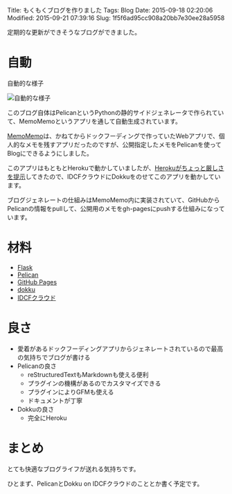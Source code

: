Title: もくもくブログを作りました
Tags: Blog
Date: 2015-09-18 02:20:06
Modified: 2015-09-21 07:39:16
Slug: 1f5f6ad95cc908a20bb7e30ee28a5958

定期的な更新ができそうなブログができました。

# 自動

自動的な様子

![自動的な様子](https://i.gyazo.com/edf6e18931602c18ffbdedffd0446c05.png)

このブログ自体はPelicanというPythonの静的サイドジェネレータで作られていて、MemoMemoというアプリを通して自動生成されています。

[MemoMemo](https://github.com/yymm/MemoMemo "yymm/MemoMemo")は、かねてからドックフーディングで作っていたWebアプリで、個人的なメモを残すアプリだったのですが、公開指定したメモをPelicanを使ってBlogにできるようにしました。

このアプリはもともとHerokuで動かしていましたが、[Herokuがちょっと厳しさを提示](https://www.heroku.com/pricing "Heroku | Pricing")してきたので、IDCFクラウドにDokkuをのせてこのアプリを動かしています。

ブログジェネレートの仕組みはMemoMemo内に実装されていて、GitHubからPelicanの情報をpullして、公開用のメモをgh-pagesにpushする仕組みになっています。

# 材料

* [Flask](http://flask.pocoo.org/ "Welcome | Flask (A Python Microframework)")
* [Pelican](https://github.com/getpelican/pelican "getpelican/pelican")
* [GitHub Pages](https://pages.github.com/ "GitHub Pages")
* [dokku](https://github.com/progrium/dokku "progrium/dokku")
* [IDCFクラウド](http://www.idcf.jp/cloud/ "クラウドサービスならIDCFクラウド -使いやすく、パワフル")

# 良さ

* 愛着があるドックフーディングアプリからジェネレートされているので最高の気持ちでブログが書ける
* Pelicanの良さ
  * reStructuredTextもMarkdownも使える便利
  * プラグインの機構があるのでカスタマイズできる
  * プラグインによりGFMも使える
  * ドキュメントが丁寧
* Dokkuの良さ
  * 完全にHeroku

# まとめ

とても快適なブログライフが送れる気持ちです。

ひとまず、PelicanとDokku on IDCFクラウドのこととか書く予定です。